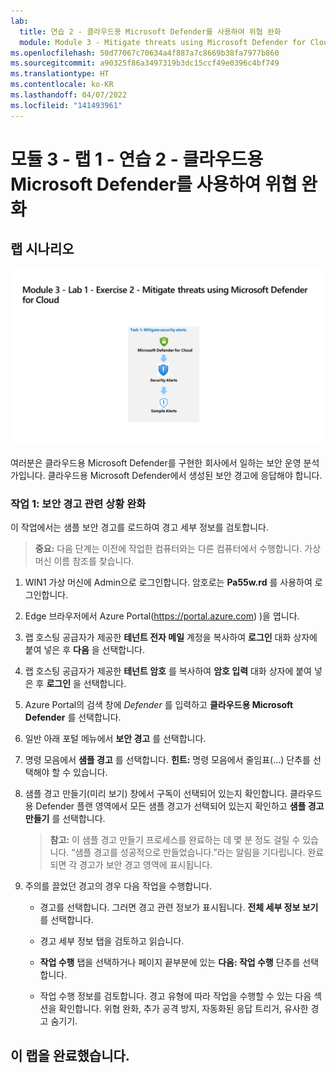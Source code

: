 ```yaml
---
lab:
  title: 연습 2 - 클라우드용 Microsoft Defender를 사용하여 위협 완화
  module: Module 3 - Mitigate threats using Microsoft Defender for Cloud
ms.openlocfilehash: 50d77067c70634a4f887a7c8669b38fa7977b860
ms.sourcegitcommit: a90325f86a3497319b3dc15ccf49e0396c4bf749
ms.translationtype: HT
ms.contentlocale: ko-KR
ms.lasthandoff: 04/07/2022
ms.locfileid: "141493961"
---
```

# <a name="module-3---lab-1---exercise-2---mitigate-threats-using-microsoft-defender-for-cloud"></a>모듈 3 - 랩 1 - 연습 2 - 클라우드용 Microsoft Defender를 사용하여 위협 완화

## <a name="lab-scenario"></a>랩 시나리오

![랩 개요입니다.](../Media/SC-200-Lab_Diagrams_Mod3_L1_Ex2.png)

여러분은 클라우드용 Microsoft Defender를 구현한 회사에서 일하는 보안 운영 분석가입니다. 클라우드용 Microsoft Defender에서 생성된 보안 경고에 응답해야 합니다.


### <a name="task-1-mitigate-security-alerts"></a>작업 1: 보안 경고 관련 상황 완화

이 작업에서는 샘플 보안 경고를 로드하여 경고 세부 정보를 검토합니다.

>**중요:** 다음 단계는 이전에 작업한 컴퓨터와는 다른 컴퓨터에서 수행합니다. 가상 머신 이름 참조를 찾습니다.

1. WIN1 가상 머신에 Admin으로 로그인합니다. 암호로는 **Pa55w.rd** 를 사용하여 로그인합니다.  

1. Edge 브라우저에서 Azure Portal(https://portal.azure.com) )을 엽니다.

1. 랩 호스팅 공급자가 제공한 **테넌트 전자 메일** 계정을 복사하여 **로그인** 대화 상자에 붙여 넣은 후 **다음** 을 선택합니다.

1. 랩 호스팅 공급자가 제공한 **테넌트 암호** 를 복사하여 **암호 입력** 대화 상자에 붙여 넣은 후 **로그인** 을 선택합니다.

1. Azure Portal의 검색 창에 *Defender* 를 입력하고 **클라우드용 Microsoft Defender** 를 선택합니다.

1. 일반 아래 포털 메뉴에서 **보안 경고** 를 선택합니다.

1. 명령 모음에서 **샘플 경고** 를 선택합니다. **힌트:** 명령 모음에서 줄임표(...) 단추를 선택해야 할 수 있습니다.

1. 샘플 경고 만들기(미리 보기) 창에서 구독이 선택되어 있는지 확인합니다. 클라우드용 Defender 플랜 영역에서 모든 샘플 경고가 선택되어 있는지 확인하고 **샘플 경고 만들기** 를 선택합니다.  

    >**참고:** 이 샘플 경고 만들기 프로세스를 완료하는 데 몇 분 정도 걸릴 수 있습니다. “샘플 경고를 성공적으로 만들었습니다.”라는 알림을 기다립니다. 완료되면 각 경고가 보안 경고 영역에 표시됩니다.

1. 주의를 끌었던 경고의 경우 다음 작업을 수행합니다.

    - 경고를 선택합니다. 그러면 경고 관련 정보가 표시됩니다. **전체 세부 정보 보기** 를 선택합니다.

    - 경고 세부 정보 탭을 검토하고 읽습니다.

    - **작업 수행** 탭을 선택하거나 페이지 끝부분에 있는 **다음: 작업 수행** 단추를 선택합니다.

    - 작업 수행 정보를 검토합니다. 경고 유형에 따라 작업을 수행할 수 있는 다음 섹션을 확인합니다. 위협 완화, 추가 공격 방지, 자동화된 응답 트리거, 유사한 경고 숨기기.

## <a name="you-have-completed-the-lab"></a>이 랩을 완료했습니다.
